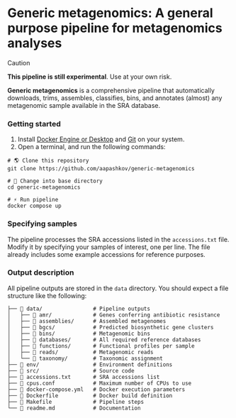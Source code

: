# Generic metagenomics: A general purpose pipeline for metagenomics analyses

> [!CAUTION]
> **This pipeline is still experimental**. Use at your own risk.

**Generic metagenomics** is a comprehensive pipeline that automatically
downloads, trims, assembles, classifies, bins, and annotates (almost) any
metagenomic sample available in the SRA database.

### Getting started

1. Install [Docker Engine or Desktop](https://docs.docker.com/engine/install/)
and [Git](https://git-scm.com/book/en/v2/Getting-Started-Installing-Git) on your
system.
2. Open a terminal, and run the following commands:

```shell
# 🌎 Clone this repository
git clone https://github.com/aapashkov/generic-metagenomics

# 📌 Change into base directory
cd generic-metagenomics

# ⚡ Run pipeline
docker compose up
```

### Specifying samples

The pipeline processes the SRA accessions listed in the `accessions.txt` file.
Modify it by specifying your samples of interest, one per line. The file already
includes some example accessions for reference purposes.

### Output description

All pipeline outputs are stored in the `data` directory. You should expect a
file structure like the following:

```shell
├── 📁 data/                # Pipeline outputs
│   ├── 📁 amr/             # Genes conferring antibiotic resistance
│   ├── 📁 assemblies/      # Assembled metagenomes
│   ├── 📁 bgcs/            # Predicted biosynthetic gene clusters
│   ├── 📁 bins/            # Metagenomic bins
│   ├── 📁 databases/       # All required reference databases
│   ├── 📁 functions/       # Functional profiles per sample
│   ├── 📁 reads/           # Metagenomic reads
│   └── 📁 taxonomy/        # Taxonomic assignment
├── 📁 env/                 # Environment definitions
├── 📁 src/                 # Source code
├── 📄 accessions.txt       # SRA accessions list
├── 📄 cpus.conf            # Maximum number of CPUs to use
├── 📄 docker-compose.yml   # Docker execution parameters
├── 📄 Dockerfile           # Docker build definition
├── 📄 Makefile             # Pipeline steps
└── 📄 readme.md            # Documentation
```
